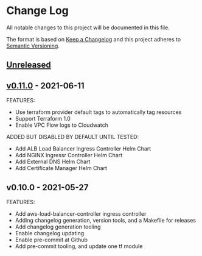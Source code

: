 # Change Log

All notable changes to this project will be documented in this file.

The format is based on [Keep a Changelog](http://keepachangelog.com/) and this
project adheres to [Semantic Versioning](http://semver.org/).

<a name="unreleased"></a>
## [Unreleased]


<a name="v0.11.0"></a>
## [v0.11.0] - 2021-06-11
FEATURES:
- Use terraform provider default tags to automatically tag resources
- Support Terraform 1.0
- Enable VPC Flow logs to Cloudwatch

ADDED BUT DISABLED BY DEFAULT UNTIL TESTED:
- Add ALB Load Balancer Ingress Controller Helm Chart
- Add NGINX Ingressr Controller Helm Chart
- Add External DNS Helm Chart
- Add Certificate Manager Helm Chart


<a name="v0.10.0"></a>
## v0.10.0 - 2021-05-27
FEATURES:
- Add aws-load-balancer-controller ingress controller
- Adding changelog generation, version tools, and a Makefile for releases
- Add changelog generation tooling
- Enable changelog updating
- Enable pre-commit at Github
- Add pre-commit tooling, and update one tf module


[Unreleased]: https://github.com/bocan/my-aws-eks/compare/v0.11.0-rc.2...HEAD
[v0.11.0]: https://github.com/bocan/my-aws-eks/compare/v0.10.0...v0.11.0
